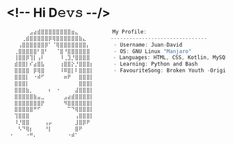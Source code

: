 # <!-- Hi D𝚎𝚟𝚜 --/>

```Kotlin
⠀⠀⠀⠀⠀⠀⣠⣴⣾⣿⣿⣿⣿⣿⣿⣿⣿⣶⣄⠀⠀⠀⠀      My Profile: 
⠀⠀⠀⠀⢀⣾⣿⣿⣿⣿⣿⡿⢿⣿⣿⣿⣿⣿⣿⣷⣄⠀⠀⠀⠀   -------------------------------
⠀⠀⠀⢠⣿⣿⣿⣿⣿⣿⡿⠁⠈⢿⣿⣿⣿⣿⣿⣿⣿⡄⠀⠀⠀    - Username: Juan-David
⠀⠀⢀⣿⣿⣿⣿⣿⠃⣿⠃⠀⠀⠈⣿⠘⣿⣿⣿⣿⣿⣿⠀⠀⠀    - OS: GNU Linux "Manjaro"
⠀⠀⢸⣿⣿⡿⢹⡇⢠⠇⠀⠀⠀⠀⠸⢀⣹⡘⣿⣿⣿⣿ ⠀⠀    - Languages: HTML, CSS, Kotlin, MySQL, JavaScript and TypeScript
⠀⠀⣾⣿⣿⡇⠎⣴⣿⣧⠀⠀⠀⠀⢰⣿⣿⡕⡘⣿⣿⣿⡆⠀⠀    - Learning: Python and Bash 
⠀⠀⣿⣿⣿⣿⠀⡿⢿⣿⠀⠀⠀⠀⠸⠿⣿⡇⠇⣿⣿⣿⡇⠀⠀    - FavouriteSong: Broken Youth -Original Version-
⠀⠀⣿⣿⣿⡇⠀⠐⠾⠋⠀⠀⠀⠀⠀⠶⠟⠀⠀⣿⣿⣿⡇⠀⠀     
⠀⠀⣿⣿⣿⡇⠀⠀⠀⠀⠀⠀⠀⠀⠀⠀⠀⠀⠀⣿⣿⣿⡇⠀⠀    
⠀⠀⣿⣿⣿⣷⡀⠀⠀⠀⠀⠆⠀⠐⠀⠀⠀⠀⣼⣿⣿⣿⡇⠀⠀
⠀⠀⣿⣿⣿⣿⣿⣷⣤⣀⠀⠀⠀⠀⠀⣠⣴⣾⣿⣿⣿⣿⡇⠀⠀
⠀⠀⣿⣿⣿⣿⣿⣿⣿⡟⠀⠀⠀⠀⠀⠻⣿⣿⣿⣿⣿⣿⡇⠀⠀
⠀⠀⣿⣿⣿⣿⣿⠛⠋⠀⠀⠀⠀⠀⠀⠀⠉⠙⢿⣿⣿⣿⡇⠀⠀
⠀⠀⢹⣿⣿⣿⠀⠀⠀⠀⠀⠀⠀⠀⠀⠀⠀⠀⢠⣿⣿⣿⡇⠀⠀
⠀⠀⠸⡘⣿⣿⠀⠀⠀⠀⢠⡤⠀⠀⠀⠀⠀⠀⣸⣿⡿⠟⠀⠀⠀
⠀⠀⠀⠣⠙⢿⡆⠀⠀⠀⠘⡇⠀⠀⠀⠀⠀⠀⣿⠟⠀⠀⠀⠀⠀
⠀⠂⠀⠀⠀⠐⠛⠄⠀⠀⠀⠀⠀⠀⠀⠀⠐⠾⠁
```
<!--
``` bash
⠀⠀⠀⠀⠀⢀⡤⣢⠟⢁⣴⣾⡿⠋⢉⠱⠀⠀⠀⠀⠀⠀⠀⠈⠉⠑⠒⠦⢄⣀⣴⠟⢡⣠⣼⣿⡿⢳⣄⡀⠀⠀ ⠀⠀⠀⠀⠀
  ⢀⣾⡿⠃⣠⣿⣿⠿⠂⠀⠉⠀⠀⠀⠀⠀⠀⠀⠀⠀⠀⠀⠀⠀⠀⠀⠀⢲⡿⠋⢰⣾⣿⣿⡟⠀⠀⠈⠙⢆⠀ ⠀⠀⠀⠀⠀
  ⡜⠻⣷⣾⣿⠟⠁⠀⠀⠀⠀⠀⠀⠀⠀⠀⠀⠀⠀⠀⠀⠀⠀⠀⠀⠀⢰⣿⣁⣰⢸⣿⢻⠟⢀⠀⠀⠀⠀⠀⠁ ⠀⠀⠀⠀
⠰⠀⠀⢙⡿⠁⠀⠀⠀⠀⠀⠀⠀⠀⠀⠀⠀⠀⠀⠀⠀⠀⠀⠀⠀⠀⠀⠀⢻⣿⣿⣿⣿⣯⡀⠀⢃⠀⠀⠀⠀⠀ ⠀⠀⠀⠀⠀⠀
  ⢠⠎⠀⠀⠀⠀⣼⠀⢀⠀⠀⠀⠀⠀⢠⣷⡀⠀⠀⠀⠀⡀⠄⠀⠀⠀⠀⢻⣿⣿⣿⣧⠑⠀⣢⡄⠀⠀⠀⠀ ⠀⠀⠀⠀⠀
  ⡰⠃⢀⠄⠀⣼⡿⡆⢸⠀⠀⠀⠀⠀⠈⣿⢷⡄⠀⠀⠀⠱⡀⠰⡀⠀⠀⠈⢿⣿⣿⣿⣧⠀⢸⣧⠀⠀⠀⠀ ⠀⠀⠀⠀⠀
  ⠡⢢⠋⠀⣼⡟⠀⣇⢸⡆⠀⠀⠀⡄⠀⢿⠀⢳⡄⠀⠀⠀⢳⠀⢳⠀⠀⠀⠈⣿⣿⣿⣿⣷⣘⡟⠀⠀⠀⠀ ⠀⠀⠀⠀⠀
  ⢀⠇⠀⠀⣸⡿⢤⠤⠸⡸⣷⠀⠀⠀⢱⠀⣾⡤⠤⢿⡤⢀⡀⠀⢧⠘⡆⠀⠀⠀⢸⡟⠻⢿⠟⣿⣷⡄⠀⠀⠀ ⠀⠀⠀⠀⠀
  ⡞⠀⠀⠀⡿⢠⠇⠀⠀⢳⣿⢇⠀⠀⠈⡇⣿⡇⠀⠀⠻⣄⠀⠀⠘⡆⡇⠀⠀⠀⠀⣇⢀⡏⠀⣿⡿⣄⠀⠀⠀ ⠀⠀⠀⠀
  ⢰⠁⠀⠀⣿⠁⣄⣀⣀⡀⠈⢿⡜⡄⠀⠀⢹⣿⡇⠐⢄⣀⠘⢧⡀⠀⠹⣿⠀⠀⠀⠀⢸⣿⣷⣶⣿⡇⢹⡇⠀⠀ ⠀⠀⠀⠀
  ⠾⠀⠀⠀⣧⣾⠟⢉⣽⣿⣦⠈⢷⡘⣆⠀⠸⡟⣷⣶⠟⠛⢻⣷⣦⣀⠀⢻⠀⠀⠀⠀⢸⣏⣩⣼⣿⡇⠈⣷⠀⠀ ⠀⠀⠀
  ⠃⠀⠀⠀⣿⡿⠁⠀⣠⣾⣿⣿⠀⠈⢿⠺⡆⠀⣧⢸⠀⠀⢀⣹⣿⣿⣿⣷⣼⣤⠀⠀⠀⢸⣿⣿⣿⣿⠀⠀⣿⠀⠀ ⠀⠀
  ⣠⠄⣀⠀⢠⣿⡇⠀⠀⢻⢻⣟⢿⠀⠀⠈⠣⠈⠓⠾⠀⠀⠀⣿⣿⢿⣿⣿⠘⡇⡞⠀⠀⢠⣾⣿⣿⣿⡏⠀⠀⢹⠀⠀ ⠀⠀
  ⠛⠀⣿⠀⢸⣿⣿⡀⠀⠈⠃⠐⠋⠀⠀⠀⠀⠀⠀⠀⠀⠀⠀⠸⣄⣐⣠⠏⢠⣿⠁⠀⠀⢸⣿⣿⣿⣿⠀⠀⠀⢸⠀⠀ ⠀⠀⠀⠀
  ⢹⡆⠰⡀⢸⡟⠩⣷⠀⠀⠀⠀⠀⠀⠀⠀⠀⠀⠀⠀⠀⠀⠀⠀⠀⠀⠀⠀⣼⠃⠀⠀⠀⢸⣿⣿⣿⠟⠀⠀⠀⠘⠀⠀ ⠀⠀⠀⠀
  ⢎⣿⡀⢱⢞⣁⣀⡿⡄⠀⠀⠀⠀⠀⠀⠀⠀⠀⠀⠀⠀⠀⠀⠀⠀⠀⣠⠞⡏⡼⠀⠀⠀⣾⣿⠋⠁⠀⠀⠀⠀⠀⠀⠀ ⠀⠀⠀⠀
  ⠈⠿⠻⡇⠀⠀⠒⠢⢵⡄⠀⠀⠀⠀⠀⠀⠀⠀⠀⠀⠀⠀⠀⠀⠀⠀⠀⢰⣽⠁⠀⠀⢠⡿⢹⠀⠀⠀⠀⠀⠀⠀⠀⠀ ⡀⠀⠀⠀⠀⠀⠀
  ⡟⣦⡀⠀⠀⠀⠈⠓⢄⡀⠀⠀⠀⠀⠀⠀⠀⠀⠀⠀⠀⠀⣀⣴⢿⡇⠀⠀⡄⣸⣇⣼⣀⣀⣀⠀⠀⠀⠀⠀⠀ ⡀⠀⠀⠀⠀⠀
  ⢰⠇⣿⢸⣦⡀⠀⠀⠀⠀⠈⠲⣄⡀⠀⠀⠀⠀⠀⣀⡤⠒⢉⡴⠃⣸⠀⠀⢰⣿⣿⣿⠃⡤⠊⠁⠉⠑⢄⠀⠀⠀ ⡇⠀⠀⠀⠀⠀
  ⢸⠀⣿⣾⣿⢿⠲⣄⠀⠀⠀⠀⠘⠟⣦⣤⣴⡒⠉⢀⡠⠖⠉⠀⣠⠃⠀⣠⣿⣿⡿⠁⠊⠀⠀⠀⠀⠀⠀⠀⠀⠀ ⠀⠀⠀⠀⠀⠀
  ⢸⠀⣿⠛⢿⠈⢢⠏⠀⠀⠀⠀⠀⣰⣏⣀⣿⠗⠊⠁⠀⠀⣠⣾⠃⢀⡴⠿⠛⣿⠁⠀⠀⠀⠀⠀⠀⠀⠀⠀⠀⠀ ⠀⠀⠀⠀⠀⠀
  ⢸⢀⠇⠀⠈⢠⠃⠀⠀⠀⠀⠀⢰⠟⠁⠀⢹⢇⠀⣀⠴⠊⡱⠥⠔⠋⠀⠀⢰⠃⠀⠀⠀⠀⠀⠀⠀⠀⠀⠀⠀⠀ ⠀⠀⠀⠀⠀⠀
  ⢸⡟⠀⢀⡴⠁⠀⠀⠀⠀⠀⢠⡟⠀⠀⣰⢿⡘⣾⡅⠀⠀⠀⠀⢀⠄⠀⢠⠏⢀⣄⡀⠀⠀⠀⠀⠀⠀⠀⠀⠀⠀ ⠀⠀⠀⠀⠀⠀
  ⢸⠀⣰⣿⠀⠀⠀⠀⠀⠀⢠⣿⠃⢀⡾⡇⠘⠻⡿⢷⡀⠀⠀⠒⠁⠀⢠⠏⢀⠏⣸⠃⢻⠏⠀⠀⠀⠀⠀⠀⠀⠀ ⠀⠀⠀⠀⠀⠀
  ⣧⣾⣹⣿⠀⠀⠀⠀⠀⢠⠏⢉⠀⡞⣰⡇⠀⣴⣥⠞⢷⠀⠀⠀⠀⣠⠎⠀⠸⣶⠋⣠⡟⠀
```

**JuanDavid-Vidal/JuanDavid-Vidal** is a ✨ _special_ ✨ repository because its `README.md` (this file) appears on your GitHub profile.! GIFs.gif…]()


Here are some ideas to get you started:

- 🔭 I’m currently working on ...
- 🌱 I’m currently learning ...
- 👯 I’m looking to collaborate on ...
- 🤔 I’m looking for help with ...
- 💬 Ask me about ...
- 📫 How to reach me: ...
- 😄 Pronouns: ...
- ⚡ Fun fact: ...
-->
